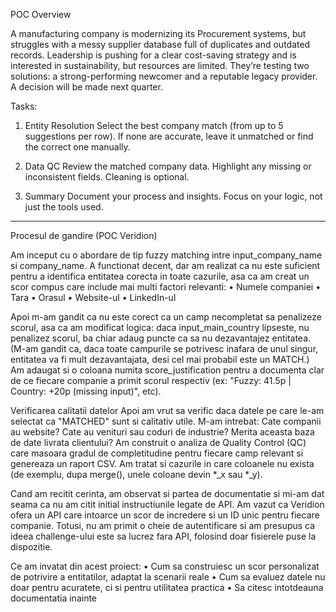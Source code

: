 POC Overview

A manufacturing company is modernizing its Procurement systems, but struggles with a messy supplier database full of duplicates and outdated records. Leadership is pushing for a clear cost-saving strategy and is interested in sustainability, but resources are limited.
They’re testing two solutions: a strong-performing newcomer and a reputable legacy provider. A decision will be made next quarter.

Tasks:

1. Entity Resolution
Select the best company match (from up to 5 suggestions per row). If none are accurate, leave it unmatched or find the correct one manually.

2. Data QC
Review the matched company data. Highlight any missing or inconsistent fields. Cleaning is optional.

3. Summary
Document your process and insights. Focus on your logic, not just the tools used.

----------------------------------

Procesul de gandire (POC Veridion)

Am inceput cu o abordare de tip fuzzy matching intre input_company_name si company_name. A functionat decent, dar am realizat ca nu este suficient pentru a identifica entitatea corecta in toate cazurile, asa ca am creat un scor compus care include mai multi factori relevanti:
•	Numele companiei
•	Tara
•	Orasul
•	Website-ul
•	LinkedIn-ul

Apoi m-am gandit ca nu este corect ca un camp necompletat sa penalizeze scorul, asa ca am modificat logica: daca input_main_country lipseste, nu penalizez scorul, ba chiar adaug puncte ca sa nu dezavantajez entitatea. (M-am gandit ca, daca toate campurile se potrivesc inafara de unul singur, entitatea va fi mult dezavantajata, desi cel mai probabil este un MATCH.)
Am adaugat si o coloana numita score_justification pentru a documenta clar de ce fiecare companie a primit scorul respectiv (ex: "Fuzzy: 41.5p | Country: +20p (missing input)", etc).

Verificarea calitatii datelor
Apoi am vrut sa verific daca datele pe care le-am selectat ca "MATCHED" sunt si calitativ utile. M-am intrebat:
Cate companii au website? Cate au venituri sau coduri de industrie? Merita aceasta baza de date livrata clientului?
Am construit o analiza de Quality Control (QC) care masoara gradul de completitudine pentru fiecare camp relevant si genereaza un raport CSV.
Am  tratat si cazurile in care coloanele nu exista (de exemplu, dupa merge(), unele coloane devin *_x sau *_y).

Cand am recitit cerinta, am observat si partea de documentatie si mi-am dat seama ca nu am citit initial instructiunile legate de API. Am vazut ca Veridion ofera un API care intoarce un scor de incredere si un ID unic pentru fiecare companie.
Totusi, nu am primit o cheie de autentificare si am presupus ca ideea challenge-ului este sa lucrez fara API, folosind doar fisierele puse la dispozitie.

 Ce am invatat din acest proiect:
•	Cum sa construiesc un scor personalizat de potrivire a entitatilor, adaptat la scenarii reale
•	Cum sa evaluez datele nu doar pentru acuratete, ci si pentru utilitatea practica
•	Sa citesc intotdeauna documentatia inainte 

